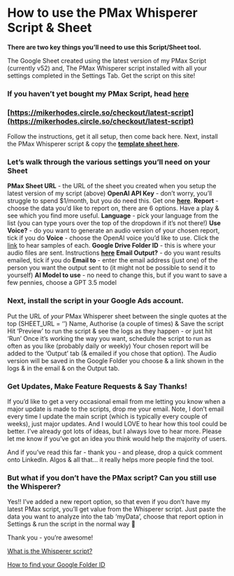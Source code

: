 # How to use the PMax Whisperer Script & Sheet

**There are two key things you’ll need to use this Script/Sheet tool.**

The Google Sheet created using the latest version of my PMax Script (currently v52) and,
The PMax Whisperer script installed with all your settings completed in the Settings Tab.
Get the script on this site!

### **If you haven’t yet bought my PMax Script, head [here](https://www.notion.so/Updates-and-Latest-Versions-4fd1ed42c4084bbdb3776c4f35fa733c?pvs=21)**

### [**https://mikerhodes.circle.so/checkout/latest-script](https://mikerhodes.circle.so/checkout/latest-script)**

Follow the instructions, get it all setup, then come back here.
Next, install the PMax Whisperer script & copy the **[template sheet here](https://docs.google.com/spreadsheets/d/1C7h9jVfUW83a1rIte0jR9R7vUkfmAPmeh-XZGZC_EpM/copy).**

### **Let’s walk through the various settings you’ll need on your Sheet**

**PMax Sheet URL** - the URL of the sheet you created when you setup the latest version of my script (above)
**OpenAI API Key** - don’t worry, you’ll struggle to spend $1/month, but you do need this. Get one [**here**](https://platform.openai.com/api-keys).
**Report**  - choose the data you’d like to report on, there are 6 options. Have a play & see which you find more useful.
**Language** - pick your language from the list (you can type yours over the top of the dropdown if it’s not there!)
**Use Voice?** - do you want to generate an audio version of your chosen report, tick if you do
**Voice** - choose the OpenAI voice you’d like to use. Click the [link](https://platform.openai.com/docs/guides/text-to-speech) to hear samples of each.
**Google Drive Folder ID** - this is where your audio files are sent. Instructions **[here](https://www.notion.so/How-to-find-your-Google-Folder-ID-5d18d0574e244c73aa866c48bae5accd?pvs=21)**
**Email Output?** - do you want results emailed, tick if you do
**Email to** - enter the email address (just one) of the person you want the output sent to (it might not be possible to send it to yourself)
**AI Model to use** - no need to change this, but if you want to save a few pennies, choose a GPT 3.5 model

### Next, install the script in your Google Ads account.

Put the URL of *your* PMax Whisperer sheet between the single quotes at the top (SHEET_URL = ‘’)
Name, Authorise (a couple of times) & Save the script
Hit ‘Preview’ to run the script & see the logs as they happen - or just hit ‘Run’
Once it’s working the way you want, schedule the script to run as often as you like (probably daily or weekly)
Your chosen report will be added to the ‘Output’ tab (& emailed if you chose that option).
The Audio version will be saved in the Google Folder you choose & a link shown in the logs & in the email & on the Output tab.

### **Get Updates, Make Feature Requests & Say Thanks!**

If you’d like to get a very occasional email from me letting you know when a major update is made to the scripts, drop me your email.
Note, I don’t email every time I update the main script (which is typically every couple of weeks), just major updates.
And I would LOVE to hear how this tool could be better. I’ve already got lots of ideas, but I always love to hear more.
Please let me know if you’ve got an idea you think would help the majority of users.

And if you’ve read this far - thank you - and please, drop a quick comment onto LinkedIn. Algos & all that… it really helps more people find the tool.

### But what if you don’t have the PMax script? Can you still use the Whisperer?

Yes!! I’ve added a new report option, so that even if you don’t have my latest PMax script, you’ll get value from the Whisperer script.
Just paste the data you want to analyze into the tab ‘myData’, choose that report option in Settings & run the script in the normal way 🙂


Thank you - you’re awesome!


[What is the Whisperer script?](https://www.notion.so/What-is-the-Whisperer-script-53b7e9d3b58340ffa92e31b3586b0506?pvs=21)

[How to find your Google Folder ID](https://www.notion.so/How-to-find-your-Google-Folder-ID-5d18d0574e244c73aa866c48bae5accd?pvs=21)
